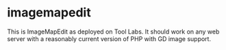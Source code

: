 imagemapedit
============

This is ImageMapEdit as deployed on Tool Labs. It should work on any web
server with a reasonably current version of PHP with GD image support.
